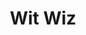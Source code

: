 ---
pid: LLE13
title: Wit Wiz
location_transcription: South Philly
zipcode: '11221'
outside_phl: 'Brooklyn NY '
neighborhood: 
age: '32'
age_range: 30-39
instagram: 
image_file_name: LLE_13.jpg
proposal_transcription: a giant cheesesteak w/ wiz, fried onions + long hots accompanied
  by a long soda + a stack of napkins
topic: Food,Neighborhoods
topic_summary: 0, 0
type: Other No Form
keywords_other: cheesesteak
credit: JP
image_labels: 
twitter: 
facebook: 
permalink: "/monuments/lle13/"
layout: item-page
---